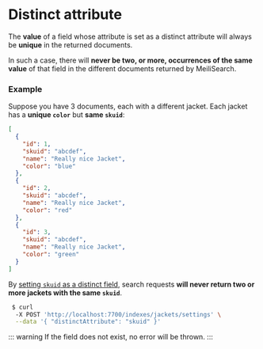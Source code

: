 # Distinct attribute

The **value** of a field whose attribute is set as a distinct attribute will always be **unique** in the returned documents.

In such a case, there will **never be two, or more, occurrences of the same value** of that field in the different documents returned by MeiliSearch.

### Example

Suppose you have 3 documents, each with a different jacket. Each jacket has a **unique `color`** but **same `skuid`**:

```json
[
  {
    "id": 1,
    "skuid": "abcdef",
    "name": "Really nice Jacket",
    "color": "blue"
  },
  {
    "id": 2,
    "skuid": "abcdef",
    "name": "Really nice Jacket",
    "color": "red"
  },
  {
    "id": 3,
    "skuid": "abcdef",
    "name": "Really nice Jacket",
    "color": "green"
  }
]
```

By [setting `skuid` as a distinct field](/references/distinct_attribute.md), search requests **will never return two or more jackets with the same `skuid`**.

```bash
 $ curl
  -X POST 'http://localhost:7700/indexes/jackets/settings' \
  --data '{ "distinctAttribute": "skuid" }'
```

::: warning
If the field does not exist, no error will be thrown.
:::
